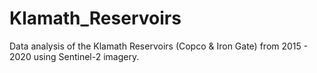 # Klamath_Reservoirs
Data analysis of the Klamath Reservoirs (Copco &amp; Iron Gate) from 2015 - 2020 using Sentinel-2 imagery. 
